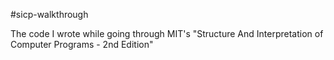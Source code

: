 #sicp-walkthrough

The code I wrote while going through MIT's "Structure And Interpretation of Computer Programs - 2nd Edition"

